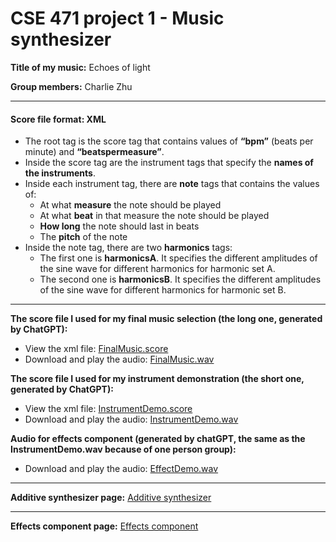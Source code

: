 # CSE 471 project 1 - Music synthesizer

**Title of my music:** Echoes of light

**Group members:** Charlie Zhu

---

#### Score file format: XML
* The root tag is the score tag that contains values of **“bpm”** (beats per minute) and **“beatspermeasure”**.
* Inside the score tag are the instrument tags that specify the **names of the instruments**.
* Inside each instrument tag, there are **note** tags that contains the values of:
  * At what **measure** the note should be played
  * At what **beat** in that measure the note should be played
  * **How long** the note should last in beats
  * The **pitch** of the note
* Inside the note tag, there are two **harmonics** tags: 
  * The first one is **harmonicsA**. It specifies the different amplitudes of the sine wave for different harmonics for harmonic set A.  
  * The second one is **harmonicsB**. It specifies the different amplitudes of the sine wave for different harmonics for harmonic set B.

---
  
**The score file I used for my final music selection (the long one, generated by ChatGPT):** 
*  View the xml file: [FinalMusic.score](https://github.com/meguminsama3/CSE-471-project-1/blob/main/FinalMusic.score)
*  Download and play the audio: [FinalMusic.wav](https://github.com/meguminsama3/CSE-471-project-1/raw/refs/heads/main/FinalMusic.wav)

**The score file I used for my instrument demonstration (the short one, generated by ChatGPT):** 
*  View the xml file: [InstrumentDemo.score](https://github.com/meguminsama3/CSE-471-project-1/blob/main/InstrumentDemo.score)
*  Download and play the audio: [InstrumentDemo.wav](https://github.com/meguminsama3/CSE-471-project-1/raw/refs/heads/main/InstrumentDemo.wav)
  
**Audio for effects component (generated by chatGPT, the same as the InstrumentDemo.wav because of one person group):**
*  Download and play the audio: [EffectDemo.wav](https://github.com/meguminsama3/CSE-471-project-1/raw/refs/heads/main/InstrumentDemo.wav)

---

**Additive synthesizer page:** 
[Additive synthesizer](https://github.com/meguminsama3/CSE-471-project-1/blob/main/additive.md)

---

**Effects component page:**
[Effects component](https://github.com/meguminsama3/CSE-471-project-1/blob/main/EffectsComponent.md)


